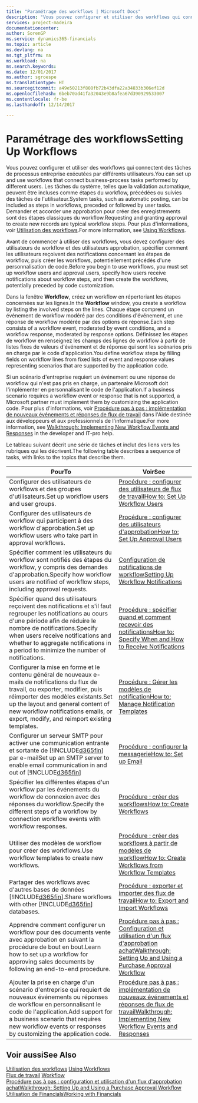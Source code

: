 ```yaml
---
title: "Paramétrage des workflows | Microsoft Docs"
description: "Vous pouvez configurer et utiliser des workflows qui connectent des tâches de processus entreprise exécutées par différents utilisateurs. Les tâches du système, telles que la validation automatique, peuvent être incluses comme étapes du workflow, précédées ou suivies des tâches de l'utilisateur. Demander et accorder une approbation pour créer des enregistrements sont des étapes classiques du workflow."
services: project-madeira
documentationcenter: 
author: SorenGP
ms.service: dynamics365-financials
ms.topic: article
ms.devlang: na
ms.tgt_pltfrm: na
ms.workload: na
ms.search.keywords: 
ms.date: 12/01/2017
ms.author: sgroespe
ms.translationtype: HT
ms.sourcegitcommit: a49e50213f808fb72b43dfa22a34833b306ef12d
ms.openlocfilehash: 6beb70ad41fa32043e9b8afea67d390929533007
ms.contentlocale: fr-be
ms.lasthandoff: 12/14/2017

---
```

# <a name="setting-up-workflows"></a><span data-ttu-id="3a934-105">Paramétrage des workflows</span><span class="sxs-lookup"><span data-stu-id="3a934-105">Setting Up Workflows</span></span>
<span data-ttu-id="3a934-106">Vous pouvez configurer et utiliser des workflows qui connectent des tâches de processus entreprise exécutées par différents utilisateurs.</span><span class="sxs-lookup"><span data-stu-id="3a934-106">You can set up and use workflows that connect business-process tasks performed by different users.</span></span> <span data-ttu-id="3a934-107">Les tâches du système, telles que la validation automatique, peuvent être incluses comme étapes du workflow, précédées ou suivies des tâches de l'utilisateur.</span><span class="sxs-lookup"><span data-stu-id="3a934-107">System tasks, such as automatic posting, can be included as steps in workflows, preceded or followed by user tasks.</span></span> <span data-ttu-id="3a934-108">Demander et accorder une approbation pour créer des enregistrements sont des étapes classiques du workflow.</span><span class="sxs-lookup"><span data-stu-id="3a934-108">Requesting and granting approval to create new records are typical workflow steps.</span></span> <span data-ttu-id="3a934-109">Pour plus d'informations, voir [Utilisation des workflows](across-use-workflows.md).</span><span class="sxs-lookup"><span data-stu-id="3a934-109">For more information, see [Using Workflows](across-use-workflows.md).</span></span>  

 <span data-ttu-id="3a934-110">Avant de commencer à utiliser des workflows, vous devez configurer des utilisateurs de workflow et des utilisateurs approbation, spécifier comment les utilisateurs reçoivent des notifications concernant les étapes de workflow, puis créer les workflows, potentiellement précédés d'une personnalisation de code.</span><span class="sxs-lookup"><span data-stu-id="3a934-110">Before you begin to use workflows, you must set up workflow users and approval users, specify how users receive notifications about workflow steps, and then create the workflows, potentially preceded by code customization.</span></span>  

 <span data-ttu-id="3a934-111">Dans la fenêtre **Workflow**, créez un workflow en répertoriant les étapes concernées sur les lignes.</span><span class="sxs-lookup"><span data-stu-id="3a934-111">In the **Workflow** window, you create a workflow by listing the involved steps on the lines.</span></span> <span data-ttu-id="3a934-112">Chaque étape comprend un événement de workflow modéré par des conditions d'événement, et une réponse de workflow modérée par des options de réponse.</span><span class="sxs-lookup"><span data-stu-id="3a934-112">Each step consists of a workflow event, moderated by event conditions, and a workflow response, moderated by response options.</span></span> <span data-ttu-id="3a934-113">Définissez les étapes de workflow en renseignez les champs des lignes de workflow à partir de listes fixes de valeurs d'événement et de réponse qui sont les scénarios pris en charge par le code d'application.</span><span class="sxs-lookup"><span data-stu-id="3a934-113">You define workflow steps by filling fields on workflow lines from fixed lists of event and response values representing scenarios that are supported by the application code.</span></span>  

 <span data-ttu-id="3a934-114">Si un scénario d'entreprise requiert un événement ou une réponse de workflow qui n'est pas pris en charge, un partenaire Microsoft doit l'implémenter en personnalisant le code de l'application.</span><span class="sxs-lookup"><span data-stu-id="3a934-114">If a business scenario requires a workflow event or response that is not supported, a Microsoft partner must implement them by customizing the application code.</span></span> <span data-ttu-id="3a934-115">Pour plus d'informations, voir [Procédure pas à pas : implémentation de nouveaux événements et réponses de flux de travail](/dynamics_nav/Walkthrough--Implementing-New-Workflow-Events-and-Responses) dans l'Aide destinée aux développeurs et aux professionnels de l'informatique.</span><span class="sxs-lookup"><span data-stu-id="3a934-115">For more information, see [Walkthrough: Implementing New Workflow Events and Responses](/dynamics_nav/Walkthrough--Implementing-New-Workflow-Events-and-Responses) in the developer and IT-pro help.</span></span>

 <span data-ttu-id="3a934-116">Le tableau suivant décrit une série de tâches et inclut des liens vers les rubriques qui les décrivent.</span><span class="sxs-lookup"><span data-stu-id="3a934-116">The following table describes a sequence of tasks, with links to the topics that describe them.</span></span>  

|<span data-ttu-id="3a934-117">**Pour**</span><span class="sxs-lookup"><span data-stu-id="3a934-117">**To**</span></span>|<span data-ttu-id="3a934-118">**Voir**</span><span class="sxs-lookup"><span data-stu-id="3a934-118">**See**</span></span>|  
|------------|-------------|  
|<span data-ttu-id="3a934-119">Configurer des utilisateurs de workflows et des groupes d'utilisateurs.</span><span class="sxs-lookup"><span data-stu-id="3a934-119">Set up workflow users and user groups.</span></span>|[<span data-ttu-id="3a934-120">Procédure : configurer des utilisateurs de flux de travail</span><span class="sxs-lookup"><span data-stu-id="3a934-120">How to: Set Up Workflow Users</span></span>](across-how-to-set-up-workflow-users.md)|  
|<span data-ttu-id="3a934-121">Configurer des utilisateurs de workflow qui participent à des workflow d'approbation.</span><span class="sxs-lookup"><span data-stu-id="3a934-121">Set up workflow users who take part in approval workflows.</span></span>|[<span data-ttu-id="3a934-122">Procédure : configurer des utilisateurs d'approbation</span><span class="sxs-lookup"><span data-stu-id="3a934-122">How to: Set Up Approval Users</span></span>](across-how-to-set-up-approval-users.md)|  
|<span data-ttu-id="3a934-123">Spécifier comment les utilisateurs du workflow sont notifiés des étapes du workflow, y compris des demandes d'approbation.</span><span class="sxs-lookup"><span data-stu-id="3a934-123">Specify how workflow users are notified of workflow steps, including approval requests.</span></span>|[<span data-ttu-id="3a934-124">Configuration de notifications de workflow</span><span class="sxs-lookup"><span data-stu-id="3a934-124">Setting Up Workflow Notifications</span></span>](across-setting-up-workflow-notifications.md)|  
|<span data-ttu-id="3a934-125">Spécifier quand des utilisateurs reçoivent des notifications et s'il faut regrouper les notifications au cours d'une période afin de réduire le nombre de notifications.</span><span class="sxs-lookup"><span data-stu-id="3a934-125">Specify when users receive notifications and whether to aggregate notifications in a period to minimize the number of notifications.</span></span>|[<span data-ttu-id="3a934-126">Procédure : spécifier quand et comment recevoir des notifications</span><span class="sxs-lookup"><span data-stu-id="3a934-126">How to: Specify When and How to Receive Notifications</span></span>](across-how-to-specify-when-and-how-to-receive-notifications.md)|  
|<span data-ttu-id="3a934-127">Configurer la mise en forme et le contenu général de nouveaux e\-mails de notifications du flux de travail, ou exporter, modifier, puis réimporter des modèles existants.</span><span class="sxs-lookup"><span data-stu-id="3a934-127">Set up the layout and general content of new workflow notifications emails, or export, modify, and reimport existing templates.</span></span>|[<span data-ttu-id="3a934-128">Procédure : Gérer les modèles de notification</span><span class="sxs-lookup"><span data-stu-id="3a934-128">How to: Manage Notification Templates</span></span>](across-how-to-manage-notification-templates.md)|  
|<span data-ttu-id="3a934-129">Configurer un serveur SMTP pour activer une communication entrante et sortante de [!INCLUDE[d365fin](includes/d365fin_md.md)] par e-mail</span><span class="sxs-lookup"><span data-stu-id="3a934-129">Set up an SMTP server to enable email communication in and out of [!INCLUDE[d365fin](includes/d365fin_md.md)]</span></span>|[<span data-ttu-id="3a934-130">Procédure : configurer la messagerie</span><span class="sxs-lookup"><span data-stu-id="3a934-130">How to: Set up Email</span></span>](madeira-how-setup-email.md)|
|<span data-ttu-id="3a934-131">Spécifier les différentes étapes d'un workflow par les événements du workflow de connexion avec des réponses du workflow.</span><span class="sxs-lookup"><span data-stu-id="3a934-131">Specify the different steps of a workflow by connection workflow events with workflow responses.</span></span>|[<span data-ttu-id="3a934-132">Procédure : créer des workflows</span><span class="sxs-lookup"><span data-stu-id="3a934-132">How to: Create Workflows</span></span>](across-how-to-create-workflows.md)|  
|<span data-ttu-id="3a934-133">Utiliser des modèles de workflow pour créer des workflows.</span><span class="sxs-lookup"><span data-stu-id="3a934-133">Use workflow templates to create new workflows.</span></span>|[<span data-ttu-id="3a934-134">Procédure : créer des workflows à partir de modèles de workflow</span><span class="sxs-lookup"><span data-stu-id="3a934-134">How to: Create Workflows from Workflow Templates</span></span>](across-how-to-create-workflows-from-workflow-templates.md)|  
|<span data-ttu-id="3a934-135">Partager des workflows avec d'autres bases de données [!INCLUDE[d365fin](includes/d365fin_md.md)].</span><span class="sxs-lookup"><span data-stu-id="3a934-135">Share workflows with other [!INCLUDE[d365fin](includes/d365fin_md.md)] databases.</span></span>|[<span data-ttu-id="3a934-136">Procédure : exporter et importer des flux de travail</span><span class="sxs-lookup"><span data-stu-id="3a934-136">How to: Export and Import Workflows</span></span>](across-how-to-export-and-import-workflows.md)|  
|<span data-ttu-id="3a934-137">Apprendre comment configurer un workflow pour des documents vente avec approbation en suivant la procédure de bout en bout.</span><span class="sxs-lookup"><span data-stu-id="3a934-137">Learn how to set up a workflow for approving sales documents by following an end-to-end procedure.</span></span>|[<span data-ttu-id="3a934-138">Procédure pas à pas : Configuration et utilisation d'un flux d'approbation achat</span><span class="sxs-lookup"><span data-stu-id="3a934-138">Walkthrough: Setting Up and Using a Purchase Approval Workflow</span></span>](walkthrough-setting-up-and-using-a-purchase-approval-workflow.md)|  
|<span data-ttu-id="3a934-139">Ajouter la prise en charge d'un scénario d'entreprise qui requiert de nouveaux événements ou réponses de workflow en personnalisant le code de l'application.</span><span class="sxs-lookup"><span data-stu-id="3a934-139">Add support for a business scenario that requires new workflow events or responses by customizing the application code.</span></span>|[<span data-ttu-id="3a934-140">Procédure pas à pas : implémentation de nouveaux événements et réponses de flux de travail</span><span class="sxs-lookup"><span data-stu-id="3a934-140">Walkthrough: Implementing New Workflow Events and Responses</span></span>](/dynamics_nav/Walkthrough--Implementing-New-Workflow-Events-and-Responses)|  

## <a name="see-also"></a><span data-ttu-id="3a934-141">Voir aussi</span><span class="sxs-lookup"><span data-stu-id="3a934-141">See Also</span></span>  
 <span data-ttu-id="3a934-142">[Utilisation des workflows](across-use-workflows.md) </span><span class="sxs-lookup"><span data-stu-id="3a934-142">[Using Workflows](across-use-workflows.md) </span></span>  
 <span data-ttu-id="3a934-143">[Flux de travail](across-workflow.md) </span><span class="sxs-lookup"><span data-stu-id="3a934-143">[Workflow](across-workflow.md) </span></span>  
 [<span data-ttu-id="3a934-144">Procédure pas à pas : configuration et utilisation d'un flux d'approbation achat</span><span class="sxs-lookup"><span data-stu-id="3a934-144">Walkthrough: Setting Up and Using a Purchase Approval Workflow</span></span>](walkthrough-setting-up-and-using-a-purchase-approval-workflow.md)  
 [<span data-ttu-id="3a934-145">Utilisation de Financials</span><span class="sxs-lookup"><span data-stu-id="3a934-145">Working with Financials</span></span>](ui-work-product.md)

